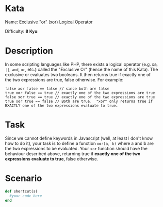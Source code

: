 # Kata
Name: [Exclusive "or" (xor) Logical Operator](https://www.codewars.com/kata/exclusive-or-xor-logical-operator)

Difficulty: **8 Kyu**

# Description
In some scripting languages like PHP, there exists a logical operator (e.g. `&&`, `||`, `and`, `or`, etc.) called the "Exclusive Or" (hence the name of this Kata). The exclusive or evaluates two booleans. It then returns true if exactly one of the two expressions are true, false otherwise. For example:

```
false xor false == false // since both are false
true xor false == true // exactly one of the two expressions are true
false xor true == true // exactly one of the two expressions are true
true xor true == false // Both are true.  "xor" only returns true if EXACTLY one of the two expressions evaluate to true.
```

# Task
Since we cannot define keywords in Javascript (well, at least I don't know how to do it), your task is to define a function `xor(a, b)` where a and b are the two expressions to be evaluated. Your `xor` function should have the behaviour described above, returning true if **exactly one of the two expressions evaluate to true**, false otherwise.

# Scenario
```ruby
def shortcut(s)
  #your code here
end
```
